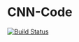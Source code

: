 # CNN-Code
[![Build Status](https://travis-ci.org/IDPA-2016-NEAT-CNN/CNN-Code.svg?branch=master)](https://travis-ci.org/IDPA-2016-NEAT-CNN/CNN-Code)
